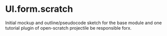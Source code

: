 UI.form.scratch
===============

Initial mockup and outline/pseudocode sketch for the base module and one tutorial plugin of open-scratch projectile be responsible forx. 
